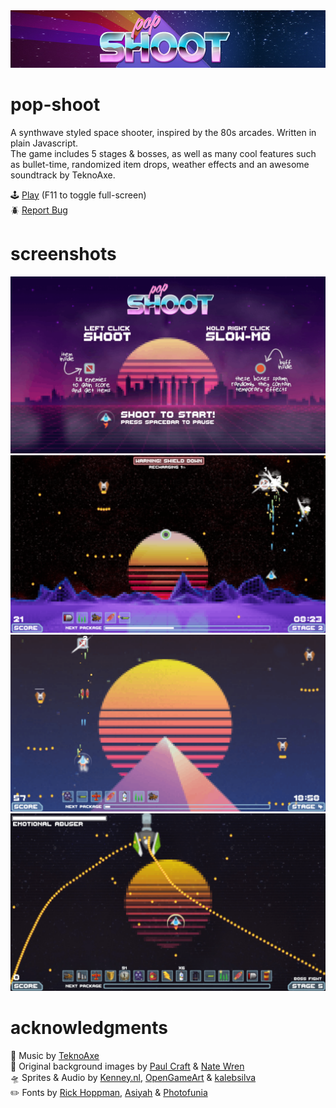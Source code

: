 <img src="repo/banner.png" alt="banner">

# pop-shoot

A synthwave styled space shooter, inspired by the 80s arcades. Written in plain Javascript.  
The game includes 5 stages & bosses, as well as many cool features such as bullet-time, randomized item drops, weather effects and an awesome soundtrack by TeknoAxe.

:joystick: [Play](https://kiwphi.github.io/pop-shoot/) (F11 to toggle full-screen)  
:beetle: [Report Bug](https://github.com/kiwphi/pop-shoot/issues)

# screenshots

<img src="repo/screenshot1.png" alt="screenshot1">
<img src="repo/screenshot2.png" alt="screenshot2">
<img src="repo/screenshot3.png" alt="screenshot3">
<img src="repo/screenshot4.png" alt="screenshot4">

# acknowledgments

:musical_note: Music by [TeknoAxe](https://open.spotify.com/artist/0Hyqsw7GWssXIOVgy36ohS)  
:art: Original background images by [Paul Craft](https://co.pinterest.com/paulcraftone/) & [Nate Wren](https://natewren.com)  
:flying_saucer: Sprites & Audio by [Kenney.nl](https://kenney.nl), [OpenGameArt](https://opengameart.org) & [kalebsilva](https://www.vecteezy.com/members/kalebsilva)  
:pencil2: Fonts by [Rick Hoppman](https://www.dafont.com/thaleahfat.font), [Asiyah](https://www.dafont.com/handwriting-5.font) & [Photofunia](https://photofunia.com)
